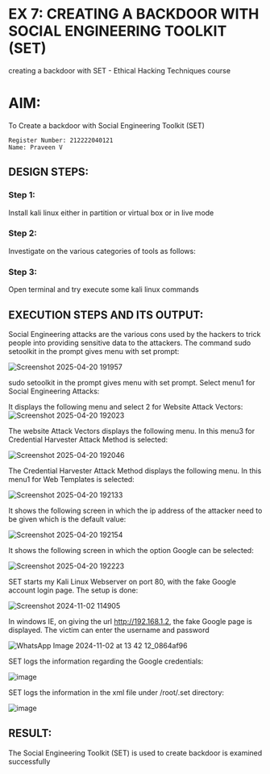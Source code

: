 # EX 7: CREATING A BACKDOOR WITH SOCIAL ENGINEERING TOOLKIT (SET)
creating a backdoor with SET - Ethical Hacking Techniques course

# AIM:
To Create a backdoor with Social Engineering Toolkit (SET)
```
Register Number: 212222040121
Name: Praveen V
```
## DESIGN STEPS:

### Step 1:

Install kali linux either in partition or virtual box or in live mode


### Step 2:

Investigate on the various categories of tools as follows:

### Step 3:

Open terminal and try execute some kali linux commands

## EXECUTION STEPS AND ITS OUTPUT:
Social Engineering attacks are the various cons used by the hackers to trick people into providing sensitive data to the attackers. 
The command sudo setoolkit in the prompt gives menu with set prompt:

![Screenshot 2025-04-20 191957](https://github.com/user-attachments/assets/bb9086b6-6850-413f-ac45-5d416dff2d67)


sudo setoolkit in the prompt gives menu with set prompt. Select menu1 for Social Engineering Attacks:

It displays the following menu and select 2 for Website Attack Vectors:
![Screenshot 2025-04-20 192023](https://github.com/user-attachments/assets/72394cf5-e03c-4b08-8137-ce0e5ad67c3e)


The website Attack Vectors displays the following menu. In this menu3 for Credential Harvester Attack Method is selected:

![Screenshot 2025-04-20 192046](https://github.com/user-attachments/assets/7f4c074c-f909-47c5-963f-2b007fe3b84c)



The Credential Harvester Attack Method displays the following menu. In this menu1 for Web Templates is selected:

![Screenshot 2025-04-20 192133](https://github.com/user-attachments/assets/0566b0fc-dce5-47a8-9c79-c90584f84b3b)



It shows the following screen in which the ip address of the attacker need to be given which is the default value:

![Screenshot 2025-04-20 192154](https://github.com/user-attachments/assets/8ec74a23-89b9-4ebe-a05c-32400a85c437)


It shows the following screen in which the option Google can be selected:

![Screenshot 2025-04-20 192223](https://github.com/user-attachments/assets/4afff78b-2e87-42a2-be96-7e71769ca2a0)



SET starts my Kali Linux Webserver on port 80, with the fake Google account login page. The setup is done:

![Screenshot 2024-11-02 114905](https://github.com/user-attachments/assets/3a43d288-3254-4b26-8ea5-e3ed0a035a21)


In windows IE, on giving the url http://192.168.1.2, the fake Google page is displayed. The victim can enter the username and password

![WhatsApp Image 2024-11-02 at 13 42 12_0864af96](https://github.com/user-attachments/assets/12377443-0167-4960-b60a-b4a764dd010d)

SET logs the information regarding the Google credentials:

![image](https://github.com/user-attachments/assets/6bc122bd-7651-437a-be18-a06b790eb797)

SET logs the information in the xml file under /root/.set directory:

![image](https://github.com/user-attachments/assets/eb860581-4b9f-4923-b762-13423fb56ee0)


## RESULT:
The Social Engineering Toolkit (SET) is used to create backdoor is  examined successfully
